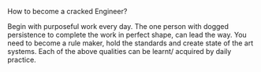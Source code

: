 How to become a cracked Engineer? 

Begin with purposeful work every day. The one person with dogged persistence to complete the work in perfect shape, can lead the way. You need to become a rule maker, hold the standards and create state of the art systems.  Each of the above qualities can be learnt/ acquired by daily practice. 

